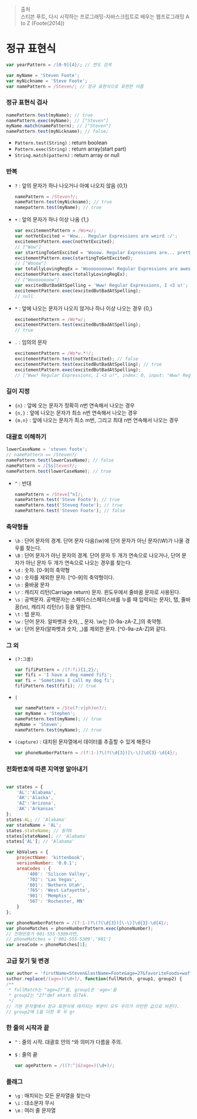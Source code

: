 > 출처 <br /> 스티븐 푸트, 다시 시작하는 프로그래밍-자바스크립트로 배우는 웹프로그래밍 A to Z (Foote(2014))

# **정규 표현식**

```jsx
var yearPattern = /[0-9]{4}/; // 연도 검색

var myName = 'Steven Foote';
var myNickname = 'Steve Foote';
var namePattern = /Steven/; // 정규 표현식으로 표현한 이름
```

### **정규 표현식 검사**

```jsx
namePattern.test(myName); // true
namePattern.exec(myName); // ["Steven"]
myName.match(namePattern); // ["Steven"]
namePattern.test(myNickname); // false;
```

- `Pattern.test(String)` : return boolean
- `Pattern.exec(String)` : return array(start part)
- `String.match(pattern)` : return array or null

### **반복**

- `?` : 앞의 문자가 하나 나오거나 아예 나오지 않음 {0,1}

    ```jsx
    namePattern = /Steven?/;
    namePattern.test(myNickname); // true
    namepattern.test(myName); // true
    ```

- `+` : 앞의 문자가 하나 이상 나옴 {1,}

    ```jsx
    var excitementPattern = /Wo+w/;
    var notYetExcited = 'Wow... Regular Expressions are weird :/';
    excitementPattern.exec(notYetExcited);
    // ["Wow"]
    var startingToGetExcited = 'Wooow. Regular Expressions are... pretty cool.';
    excitementPattern.exec(startingToGetExcited);
    // ["Wooow"]
    var totallyLovingRegEx = 'Wooooooooww! Regular Expressions are awesome!!!';
    excitementPattern.exec(totallyLovingRegEx);
    // ["Woooooooow"]
    var excitedButBadAtSpelling = 'Www! Regular Expressions, I <3 u!';
    excitementPattern.exec(excitedButBadAtSpelling);
    // null
    ```

- `*` : 앞에 나오는 문자가 나오지 않거나 하나 이상 나오는 경우 {0,}

    ```jsx
    excitementPattern = /Wo*w/;
    excitementPattern.test(excitedButBadAtSpelling);
    // true
    ```

- `.` : 임의의 문자

    ```jsx
    excitementPattern = /Wo*w.*!/;
    excitementPattern.test(notYetExcited); // false
    excitementPattern.test(excitedButBadAtSpelling); // true
    excitementPattern.exec(excitedButBadAtSpelling);
    // ["Www! Regular Expressions, I <3 u!", index: 0, input: "Www! Regular Expressions, I <3 u!", groups: undefined]
    ```

### **길이 지정**

- `{n}` : 앞에 오는 문자가 정확히 n번 연속해서 나오는 경우
- `{n,}` : 앞에 나오는 문자가 최소 n번 연속해서 나오는 경우
- `{m,n}` : 앞에 나오는 문자가 최소 m번, 그리고 최대 n번 연속해서 나오는 경우

### **대괄호 이해하기**

```jsx
lowerCaseName = 'steven foote';
// namePattern == /Steven?/
namePattern.test(lowerCaseName); // false
namePattern = /[Ss]teven?/;
namePattern.test(lowerCaseName); // true
```

- `^` : 반대

    ```jsx
    namePattern = /Steve[^n]/;
    namePattern.test('Steve Foote'); // true
    namePattern.test('Steveq Foote'); // true
    namePattern.test('Steven Foote'); // false
    ```

### **축약형들**

- `\b` : 단어 문자의 경계. 단어 문자 다음(\w)에 단어 문자가 아닌 문자(\W)가 나올 경우를 찾는다.
- `\B` : 단어 문자가 아닌 문자의 경계. 단어 문자 두 개가 연속으로 나오거나, 단어 문자가 아닌 문자 두 개가 연속으로 나오는 경우를 찾는다.
- `\d` : 숫자. [0-9]의 축약형
- `\D` : 숫자를 제외한 문자. [^0-9]의 축약형이다.
- `\n` : 줄바꿈 문자
- `\r` : 캐리지 리턴(Carriage return) 문자. 윈도우에서 줄바꿈 문자로 사용된다.
- `\s` : 공백문자. 공백문자는 스페이스(스페이스바를 누를 때 입력되는 문자), 탭, 줄바꿈(\n), 캐리지 리턴(\r) 등을 말한다.
- `\t` : 탭 문자.
- `\w` : 단어 문자. 알파벳과 숫자, _ 문자. \w는 [0-9a-zA-Z_]의 축약형.
- `\W` : 단어 문자(알파벳과 숫자, _)를 제외한 문자. [^0-9a-zA-Z]와 같다.

### **그 외**

- `(?:그룹)`

    ```jsx
    var fifiPattern = /(?:fi){1,2}/;
    var fifi = 'I have a dog named fifi';
    var fi = 'Sometimes I call my dog fi';
    fifiPattern.test(fifi); // true
    ```

- `|`

    ```jsx
    var namePattern = /Ste(?:v|ph)en?/;
    var myName = 'Stephen';
    namePattern.test(myName); // true
    myName = 'Steven';
    namePattern.test(myName); // true
    ```

- `(capture)` : 대치된 문자열에서 데이터를 추출할 수 있게 해준다

    ```jsx
    var phoneNumberPattern = /(?:1-)?\(?(\d{3})[\-\)]\d{3}-\d{4}/;
    ```

### **전화번호에 따른 지역명 알아내기**

```jsx

var states = {
    'AL':'Alabama',
    'AK':'Alaska',
    'AZ':'Arizona',
    'AK':'Arkansas'
};
states.AL; // 'Alabama'
var stateName = 'AL';
states.stateName; // 동작X
states[stateName]; // 'Alabama'
states['AL']; // 'Alabama'
```

```jsx
var kbValues = {
	projectName: 'kittenbook',
	versionNumber: '0.0.1';
	areaCodes : {
		'408': 'Silicon Valley',
		'702': 'Las Vegas',
		'801': 'Nothern Utah',
		'765': 'West Lafayette',
		'901': 'Memphis',
		'507': 'Rochester, MN'
	}
};

var phoneNumberPattern = /(?:1-)?\(?(\d{3})[\-\)]\d{3}-\d{4}/;
var phoneMatches = phoneNumberPattern.exec(phoneNumber);
// 전화번호가 901-555-5309라면,
// phoneMatches = ['901-555-5309','901']
var areaCode = phoneMatches[1];
```

### **고급 찾기 및 변경**

```jsx
var author = 'firstName=Steven&lastName=Foote&age=27&favoriteFoods=waffles,Thaicurry';
suthor.replace(/(age=)(\d+)/, function(fullMatch, group1, group2) {
/**
 * fullMatch는 "age=27"을, group1은 'age='을
 * group2는 "27"dmf ekarh dlTek.
 */
// 기본 문자열에서 정규 표현식에 매치되는 부분이 모두 우리가 리턴한 값으로 바뀐다.
// group2에 1을 더한 후 두 gr
```

### **한 줄의 시작과 끝**

- `^` : 줄의 시작. 대괄호 안의 ^와 의미가 다름을 주의.
- `$` : 줄의 끝

    ```jsx
    var agePattern = /((?:^|&)age=)(\d+)/;
    ```

### **플래그**

- `\g` : 매치되는 모든 문자열을 찾는다
- `\i` : 대소문자 무시
- `\m` : 여러 줄 문자열